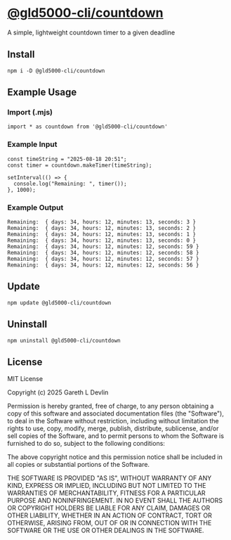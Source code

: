 # [@gld5000-cli/countdown](https://www.npmjs.com/package/@gld5000-cli/countdown)

A simple, lightweight countdown timer to a given deadline

## Install

```
npm i -D @gld5000-cli/countdown
```

## Example Usage

### Import (.mjs)

```
import * as countdown from '@gld5000-cli/countdown'
```

### Example Input

```
const timeString = "2025-08-18 20:51";
const timer = countdown.makeTimer(timeString);

setInterval(() => {
  console.log("Remaining: ", timer());
}, 1000);
```

### Example Output

```
Remaining:  { days: 34, hours: 12, minutes: 13, seconds: 3 }
Remaining:  { days: 34, hours: 12, minutes: 13, seconds: 2 }
Remaining:  { days: 34, hours: 12, minutes: 13, seconds: 1 }
Remaining:  { days: 34, hours: 12, minutes: 13, seconds: 0 }
Remaining:  { days: 34, hours: 12, minutes: 12, seconds: 59 }
Remaining:  { days: 34, hours: 12, minutes: 12, seconds: 58 }
Remaining:  { days: 34, hours: 12, minutes: 12, seconds: 57 }
Remaining:  { days: 34, hours: 12, minutes: 12, seconds: 56 }
```

## Update

```
npm update @gld5000-cli/countdown
```

## Uninstall

```
npm uninstall @gld5000-cli/countdown
```

## License

MIT License

Copyright (c) 2025 Gareth L Devlin

Permission is hereby granted, free of charge, to any person obtaining a copy
of this software and associated documentation files (the "Software"), to deal
in the Software without restriction, including without limitation the rights
to use, copy, modify, merge, publish, distribute, sublicense, and/or sell
copies of the Software, and to permit persons to whom the Software is
furnished to do so, subject to the following conditions:

The above copyright notice and this permission notice shall be included in all
copies or substantial portions of the Software.

THE SOFTWARE IS PROVIDED "AS IS", WITHOUT WARRANTY OF ANY KIND, EXPRESS OR
IMPLIED, INCLUDING BUT NOT LIMITED TO THE WARRANTIES OF MERCHANTABILITY,
FITNESS FOR A PARTICULAR PURPOSE AND NONINFRINGEMENT. IN NO EVENT SHALL THE
AUTHORS OR COPYRIGHT HOLDERS BE LIABLE FOR ANY CLAIM, DAMAGES OR OTHER
LIABILITY, WHETHER IN AN ACTION OF CONTRACT, TORT OR OTHERWISE, ARISING FROM,
OUT OF OR IN CONNECTION WITH THE SOFTWARE OR THE USE OR OTHER DEALINGS IN THE
SOFTWARE.
